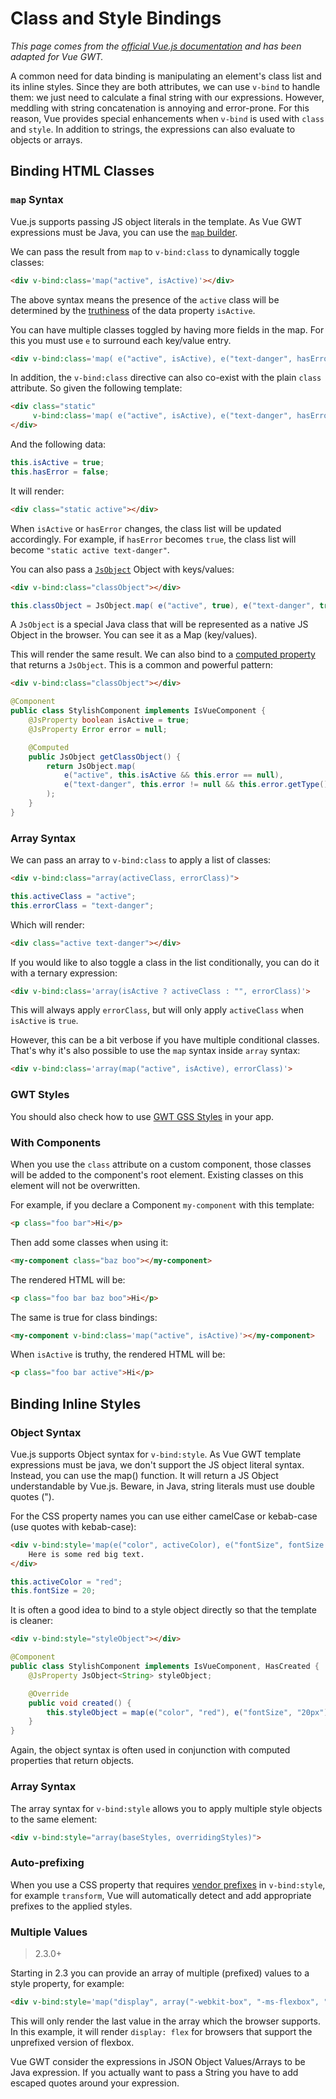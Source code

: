 # Class and Style Bindings

*This page comes from the [official Vue.js documentation](https://vuejs.org/v2/guide/class-and-style.html) and has been adapted for Vue GWT.*

A common need for data binding is manipulating an element's class list and its inline styles.
Since they are both attributes, we can use `v-bind` to handle them: we just need to calculate a final string with our expressions.
However, meddling with string concatenation is annoying and error-prone.
For this reason, Vue provides special enhancements when `v-bind` is used with `class` and `style`.
In addition to strings, the expressions can also evaluate to objects or arrays.

## Binding HTML Classes

### `map` Syntax

Vue.js supports passing JS object literals in the template.
As Vue GWT expressions must be Java, you can use the [`map` builder](../gwt-integration/js-interop.md#map).

We can pass the result from `map` to `v-bind:class` to dynamically toggle classes:

```html
<div v-bind:class='map("active", isActive)'></div>
```

The above syntax means the presence of the `active` class will be determined by the [truthiness](https://developer.mozilla.org/en-US/docs/Glossary/Truthy) of the data property `isActive`.

You can have multiple classes toggled by having more fields in the map.
For this you must use `e` to surround each key/value entry.

```html
<div v-bind:class='map( e("active", isActive), e("text-danger", hasError) )'></div>
```

In addition, the `v-bind:class` directive can also co-exist with the plain `class` attribute.
So given the following template:

```html
<div class="static"
     v-bind:class='map( e("active", isActive), e("text-danger", hasError) )'>
</div>
```

And the following data:

```java
this.isActive = true;
this.hasError = false;
```

It will render:

```html
<div class="static active"></div>
```

When `isActive` or `hasError` changes, the class list will be updated accordingly.
For example, if `hasError` becomes `true`, the class list will become `"static active text-danger"`.

You can also pass a [`JsObject`](../gwt-integration/js-interop.md#js-object) Object with keys/values:

```html
<div v-bind:class="classObject"></div>
```

```java
this.classObject = JsObject.map( e("active", true), e("text-danger", true) );
```

A `JsObject` is a special Java class that will be represented as a native JS Object in the browser.
You can see it as a Map (key/values).

This will render the same result. We can also bind to a [computed property](computed-and-watchers.md) that returns a `JsObject`.
This is a common and powerful pattern:

```html
<div v-bind:class="classObject"></div>
```
```java
@Component
public class StylishComponent implements IsVueComponent {
    @JsProperty boolean isActive = true;
    @JsProperty Error error = null;

    @Computed
    public JsObject getClassObject() {
        return JsObject.map(
            e("active", this.isActive && this.error == null),
            e("text-danger", this.error != null && this.error.getType() == ErrorType.FATAL)
        );
    }
}
```

### Array Syntax

We can pass an array to `v-bind:class` to apply a list of classes:

```html
<div v-bind:class="array(activeClass, errorClass)">
```
```java
this.activeClass = "active";
this.errorClass = "text-danger";
```

Which will render:

```html
<div class="active text-danger"></div>
```

If you would like to also toggle a class in the list conditionally, you can do it with a ternary expression:

```html
<div v-bind:class='array(isActive ? activeClass : "", errorClass)'>
```

This will always apply `errorClass`, but will only apply `activeClass` when `isActive` is `true`.

However, this can be a bit verbose if you have multiple conditional classes.
That's why it's also possible to use the `map` syntax inside `array` syntax:

```html
<div v-bind:class='array(map("active", isActive), errorClass)'>
```

### GWT Styles

You should also check how to use [GWT GSS Styles](../gwt-integration/client-bundles-and-styles.md#styles) in your app.

### With Components

When you use the `class` attribute on a custom component, those classes will be added to the component's root element.
Existing classes on this element will not be overwritten.

For example, if you declare a Component `my-component` with this template:

```html
<p class="foo bar">Hi</p>
```

Then add some classes when using it:

```html
<my-component class="baz boo"></my-component>
```

The rendered HTML will be:

```html
<p class="foo bar baz boo">Hi</p>
```

The same is true for class bindings:

```html
<my-component v-bind:class='map("active", isActive)'></my-component>
```

When `isActive` is truthy, the rendered HTML will be:

```html
<p class="foo bar active">Hi</p>
```

## Binding Inline Styles

### Object Syntax

Vue.js supports Object syntax for `v-bind:style`.
As Vue GWT template expressions must be java, we don't support the JS object literal syntax.
Instead, you can use the map() function.
It will return a JS Object understandable by Vue.js.
Beware, in Java, string literals must use double quotes (").

For the CSS property names you can use either camelCase or kebab-case (use quotes with kebab-case):

```html
<div v-bind:style='map(e("color", activeColor), e("fontSize", fontSize + "px"))'>
    Here is some red big text.
</div>
```
```java
this.activeColor = "red";
this.fontSize = 20;
```

<div class="example-container" data-name="bindInlineStyleComponent">
    <span id="bindInlineStyleComponent"></span>
</div>

It is often a good idea to bind to a style object directly so that the template is cleaner:

```html
<div v-bind:style="styleObject"></div>
```
```java
@Component
public class StylishComponent implements IsVueComponent, HasCreated {
    @JsProperty JsObject<String> styleObject;

    @Override
    public void created() {
        this.styleObject = map(e("color", "red"), e("fontSize", "20px"));
    }
}
```

Again, the object syntax is often used in conjunction with computed properties that return objects.

### Array Syntax

The array syntax for `v-bind:style` allows you to apply multiple style objects to the same element:

```html
<div v-bind:style="array(baseStyles, overridingStyles)">
```

### Auto-prefixing

When you use a CSS property that requires [vendor prefixes](https://developer.mozilla.org/en-US/docs/Glossary/Vendor_Prefix) in `v-bind:style`, for example `transform`, Vue will automatically detect and add appropriate prefixes to the applied styles.

### Multiple Values

> 2.3.0+

Starting in 2.3 you can provide an array of multiple (prefixed) values to a style property, for example:

```html
<div v-bind:style='map("display", array("-webkit-box", "-ms-flexbox", "flex"))'>
```

This will only render the last value in the array which the browser supports.
In this example, it will render `display: flex` for browsers that support the unprefixed version of flexbox.

Vue GWT consider the expressions in JSON Object Values/Arrays to be Java expression.
If you actually want to pass a String you have to add escaped quotes around your expression.